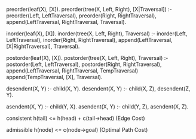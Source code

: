 
preorder(leaf(X), [X]).
preorder(tree(X, Left, Right), [X|Traversal]) :-
    preorder(Left, LeftTraversal),
    preorder(Right, RightTraversal),
    append(LeftTraversal, RightTraversal, Traversal).


inorder(leaf(X), [X]).
inorder(tree(X, Left, Right), Traversal) :-
    inorder(Left, LeftTraversal),
    inorder(Right, RightTraversal),
    append(LeftTraversal, [X|RightTraversal], Traversal).


postorder(leaf(X), [X]).
postorder(tree(X, Left, Right), Traversal) :-
    postorder(Left, LeftTraversal),
    postorder(Right, RightTraversal),
    append(LeftTraversal, RightTraversal, TempTraversal)
    append(TempTraversal, [X], Traversal).

desendent(X, Y) :- child(X, Y).
desendent(X, Y) :- child(X, Z), desendent(Z, Y).

asendent(X, Y) :- child(Y, X).
asendent(X, Y) :- child(Y, Z), asendent(X, Z).

consistent
h(tail) <= h(head) + c(tail->head) (Edge Cost)

admissible
h(node) <= c(node->goal) (Optimal Path Cost)